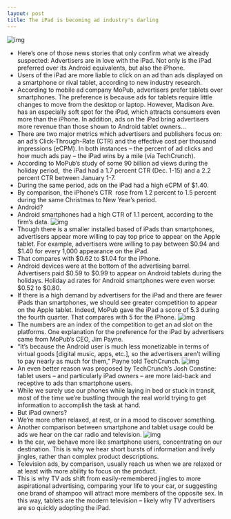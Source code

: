 ```yaml
---
layout: post
title: The iPad is becoming ad industry's darling
---
```

![img](http://media.idownloadblog.com/wp-content/uploads/2011/09/iPads.png)
* Here’s one of those news stories that only confirm what we already suspected: Advertisers are in love with the iPad. Not only is the iPad preferred over its Android equivalents, but also the iPhone.
* Users of the iPad are more liable to click on an ad than ads displayed on a smartphone or rival tablet, according to new industry research.
* According to mobile ad company MoPub, advertisers prefer tablets over smartphones. The preference is because ads for tablets require little changes to move from the desktop or laptop. However, Madison Ave. has an especially soft spot for the iPad, which attracts consumers even more than the iPhone. In addition, ads on the iPad bring advertisers more revenue than those shown to Android tablet owners…
* There are two major metrics which advertisers and publishers focus on: an ad’s Click-Through-Rate (CTR) and the effective cost per thousand impressions (eCPM). In both instances – the percent of ad clicks and how much ads pay – the iPad wins by a mile (via TechCrunch).
* According to MoPub’s study of some 90 billion ad views during the holiday period,  the iPad had a 1.7 percent CTR (Dec. 1-15) and a 2.2 percent CTR between January 1-7.
* During the same period, ads on the iPad had a high eCPM of $1.40.
* By comparison, the iPhone’s CTR  rose from 1.2 percent to 1.5 percent during the same Christmas to New Year’s period.
* Android?
* Android smartphones had a high CTR of 1.1 percent, according to the firm’s data.
![img](http://media.idownloadblog.com/wp-content/uploads/2013/01/ipad-ad-click-rate-chart.png)
* Though there is a smaller installed based of iPads than smartphones, advertisers appear more willing to pay top price to appear on the Apple tablet. For example, advertisers were willing to pay between $0.94 and $1.40 for every 1,000 appearance on the iPad.
* That compares with $0.62 to $1.04 for the iPhone.
* Android devices were at the bottom of the advertising barrel. Advertisers paid $0.59 to $0.99 to appear on Android tablets during the holidays. Holiday ad rates for Android smartphones were even worse: $0.52 to $0.80.
* If there is a high demand by advertisers for the iPad and there are fewer iPads than smartphones, we should see greater competition to appear on the Apple tablet. Indeed, MoPub gave the iPad a score of 5.3 during the fourth quarter. That compares with 5 for the iPhone.
![img](http://media.idownloadblog.com/wp-content/uploads/2013/01/MoPub-cost-per-thousand-ad-impressions-across-mobile-devices.png)
* The numbers are an index of the competition to get an ad slot on the platforms. One explanation for the preference for the iPad by advertisers came from MoPub’s CEO, Jim Payne.
* “It’s because the Android user is much less monetizable in terms of virtual goods [digital music, apps, etc.], so the advertisers aren’t willing to pay nearly as much for them,” Payne told TechCrunch.
![img](http://media.idownloadblog.com/wp-content/uploads/2012/10/iPad-mini-promo-video-iPad-mini-users-001.jpg)
* An even better reason was proposed by TechCrunch’s Josh Constine: tablet users – and particularly iPad owners – are more laid-back and receptive to ads than smartphone users.
* While we surely use our phones while laying in bed or stuck in transit, most of the time we’re bustling through the real world trying to get information to accomplish the task at hand.
* But iPad owners?
* We’re more often relaxed, at rest, or in a mood to discover something.
* Another comparison between smartphone and tablet usage could be ads we hear on the car radio and television.
![img](http://media.idownloadblog.com/wp-content/uploads/2012/04/iPad-3-promo-video-wireless-and-cellular-networking.jpg)
* In the car, we behave more like smartphone users, concentrating on our destination. This is why we hear short bursts of information and lively jingles, rather than complex product descriptions.
* Television ads, by comparison, usually reach us when we are relaxed or at least with more ability to focus on the product.
* This is why TV ads shift from easily-remembered jingles to more aspirational advertising, comparing your life to your car, or suggesting one brand of shampoo will attract more members of the opposite sex. In this way, tablets are the modern television – likely why TV advertisers are so quickly adopting the iPad.

